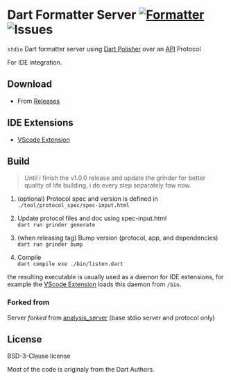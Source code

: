 # Dart Formatter Server [![Formatter](https://shields.io/badge/dart-Formatter_Server-green?logo=dart&style=flat-square)](https://github.com/xnfo-dart/formatter_server) ![Issues](https://img.shields.io/github/issues/xnfo-dart/formatter_server)
 `stdio` Dart formatter server using [Dart Polisher] over an [API] Protocol
 
For IDE integration.


## Download
- From [Releases](https://github.com/xnfo-dart/formatter_server/releases)
 ## IDE Extensions
- [VScode Extension]


## Build
> Until i finish the v1.0.0 release and update the grinder for better quality of life building, i do every step separately fow now.

1. (optional) Protocol spec and version is defined in<br>
```./tool/protocol_spec/spec-input.html```

2. Update protocol files and doc using spec-input.html<br>
```dart run grinder generate```

3. (when releasing tag) Bump version (protocol, app, and dependencies)<br>
```dart run grinder bump```

4. Compile<br>
```dart compile exe ./bin/listen.dart```


the resulting executable is usually used as a daemon for IDE extensions, for example the [VScode Extension] loads this daemon from `/bin`.

### Forked from
Server *forked* from [analysis_server](https://github.com/dart-lang/sdk/tree/main/pkg/analysis_server) (base stdio server and protocol only)  

## License
BSD-3-Clause license

Most of the code is originaly from the Dart Authors.

[API]: https://htmlpreview.github.io/?https://github.com/xnfo-dart/formatter_server/blob/master/doc/api.html

[Dart Polisher]: https://github.com/xnfo-dart/dart_polisher

[VScode Extension]: https://github.com/xnfo-dart/dart-polisher-vscode
